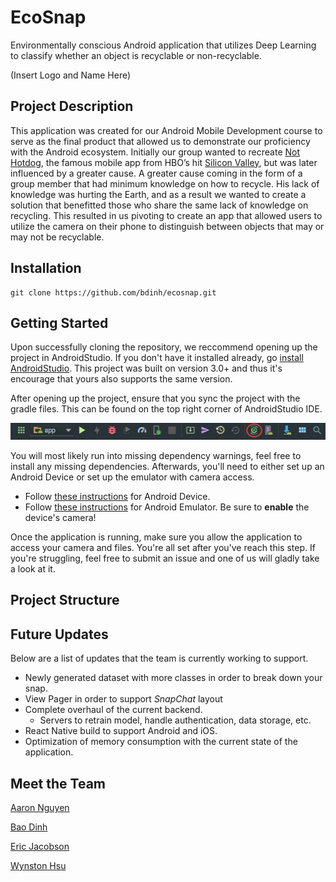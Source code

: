# EcoSnap

Environmentally conscious Android application that utilizes Deep Learning to classify whether an object is recyclable or non-recyclable. 

(Insert Logo and Name Here)

## Project Description 

This application was created for our Android Mobile Development course to serve as the final product that allowed us to demonstrate our proficiency with the Android ecosystem. Initially our group wanted to recreate [Not Hotdog](https://itunes.apple.com/us/app/not-hotdog/id1212457521?mt=8), the famous mobile app from HBO’s hit [Silicon Valley](https://www.hbo.com/silicon-valley), but was later influenced by a greater cause. A greater cause coming in the form of a group member that had minimum knowledge on how to recycle. His lack of knowledge was hurting the Earth, and as a result we wanted to create a solution that benefitted those who share the same lack of knowledge on recycling. This resulted in us pivoting to create an app that allowed users to utilize the camera on their phone to distinguish between objects that may or may not be recyclable. 

## Installation

```
git clone https://github.com/bdinh/ecosnap.git
```

## Getting Started

Upon successfully cloning the repository, we reccommend opening up the project in AndroidStudio. If you don't have it installed already, go [install AndroidStudio](https://developer.android.com/studio/). This project was built on version 3.0+ and thus it's encourage that yours also supports the same version.

After opening up the project, ensure that you sync the project with the gradle files. This can be found on the top right corner of AndroidStudio IDE.

![Android Studio Toolbar](./static/android-toolbar.png)

You will most likely run into missing dependency warnings, feel free to install any missing dependencies. Afterwards, you'll need to either set up an Android Device or set up the emulator with camera access.

- Follow [these instructions](https://developer.android.com/studio/debug/dev-options#enable) for Android Device.
- Follow [these instructions](https://developer.android.com/studio/run/emulator) for Android Emulator. Be sure to **enable** the device's camera!


Once the application is running, make sure you allow the application to access your camera and files. You're all set after you've reach this step. If you're struggling, feel free to submit an issue and one of us will gladly take a look at it.


## Project Structure


## Future Updates
Below are a list of updates that the team is currently working to support. 

- Newly generated dataset with more classes in order to break down your snap.
- View Pager in order to support _SnapChat_ layout
- Complete overhaul of the current backend. 
	- Servers to retrain model, handle authentication, data storage, etc.
- React Native build to support Android and iOS.
- Optimization of memory consumption with the current state of the application.


## Meet the Team

[Aaron Nguyen](https://github.com/aaronluannguyen "aaronluannguyen")

[Bao Dinh](https://github.com/bdinh "bdinh")

[Eric Jacobson](https://github.com/EJacobson96 "EJacobson96")

[Wynston Hsu](https://github.com/wynhsu "wynhsu")
